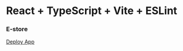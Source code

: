 # React + TypeScript + Vite + ESLint

### E-store

[Deploy App](https://6696eeba41e4190008bebd3f--ornate-dieffenbachia-fcff04.netlify.app/)
